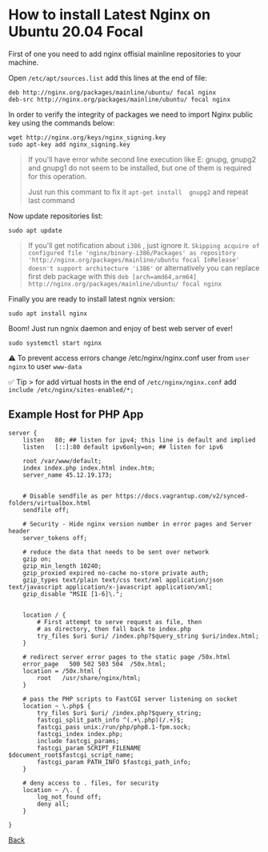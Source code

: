 # How to install Latest Nginx on Ubuntu 20.04 Focal 

First of one you need to add nginx offisial mainline repositories to your machine. 

 Open `/etc/apt/sources.list` add this lines at the end of file:

```
deb http://nginx.org/packages/mainline/ubuntu/ focal nginx
deb-src http://nginx.org/packages/mainline/ubuntu/ focal nginx
```

In order to verify the integrity of packages we need to import Nginx public key using the commands below:

```
wget http://nginx.org/keys/nginx_signing.key
sudo apt-key add nginx_signing.key
```

> If you'll have error white second line execution like E: gnupg, gnupg2 and gnupg1 do not seem to be installed, but one of them is required for this operation.
>
> Just run this commant to fix it `apt-get install  gnupg2` and repeat last command

Now update repositories list:

```
sudo apt update
```

> If you'll get notification about `i386` , just ignore it. `Skipping acquire of configured file 'nginx/binary-i386/Packages' as repository 'http://nginx.org/packages/mainline/ubuntu focal InRelease' doesn't support architecture 'i386'` or alternatively you can replace first deb package with this `deb [arch=amd64,arm64] http://nginx.org/packages/mainline/ubuntu/ focal nginx`

Finally you are ready to install latest ngnix version:

```
sudo apt install nginx
```

Boom! Just run ngnix daemon and enjoy of best web server of ever!

```
sudo systemctl start nginx
```

⚠️ To prevent access errors change /etc/nginx/nginx.conf user from `user nginx` to user `www-data`

✅ Tip > for add virtual hosts in the end of `/etc/nginx/nginx.conf` add  `include /etc/nginx/sites-enabled/*;`

## Example Host for PHP App

```
server {
    listen   80; ## listen for ipv4; this line is default and implied
    listen   [::]:80 default ipv6only=on; ## listen for ipv6

    root /var/www/default;
    index index.php index.html index.htm;
    server_name 45.12.19.173;
         

    # Disable sendfile as per https://docs.vagrantup.com/v2/synced-folders/virtualbox.html
    sendfile off;

    # Security - Hide nginx version number in error pages and Server header
    server_tokens off;

    # reduce the data that needs to be sent over network
    gzip on;
    gzip_min_length 10240;
    gzip_proxied expired no-cache no-store private auth;
    gzip_types text/plain text/css text/xml application/json text/javascript application/x-javascript application/xml;
    gzip_disable "MSIE [1-6]\.";


    location / {
        # First attempt to serve request as file, then
        # as directory, then fall back to index.php
        try_files $uri $uri/ /index.php?$query_string $uri/index.html;
    }

    # redirect server error pages to the static page /50x.html
    error_page   500 502 503 504  /50x.html;
    location = /50x.html {
        root   /usr/share/nginx/html;
    } 

    # pass the PHP scripts to FastCGI server listening on socket
    location ~ \.php$ {
        try_files $uri $uri/ /index.php?$query_string;
        fastcgi_split_path_info ^(.+\.php)(/.+)$;
        fastcgi_pass unix:/run/php/php8.1-fpm.sock;
        fastcgi_index index.php;
        include fastcgi_params;
        fastcgi_param SCRIPT_FILENAME $document_root$fastcgi_script_name;
        fastcgi_param PATH_INFO $fastcgi_path_info;
    }

    # deny access to . files, for security
    location ~ /\. {
        log_not_found off;
        deny all;
    }

}
```


[Back](https://github.com/markxxv/webserver)
